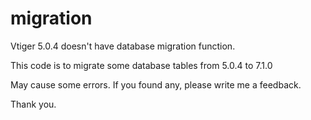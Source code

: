 # migration

Vtiger 5.0.4 doesn't have database migration function.

This code is to migrate some database tables from 5.0.4 to 7.1.0

May cause some errors. If you found any, please write me a feedback.

Thank you.
